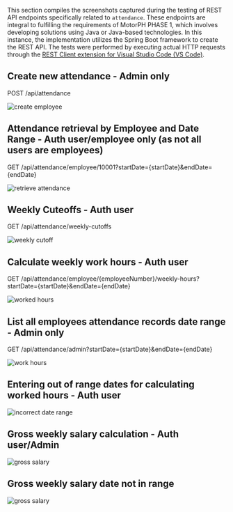 This section compiles the screenshots captured during the testing of REST API endpoints specifically related to `attendance`. These endpoints are integral to fulfilling the requirements of MotorPH PHASE 1, which involves developing solutions using Java or Java-based technologies. In this instance, the implementation utilizes the Spring Boot framework to create the REST API. The tests were performed by executing actual HTTP requests through the [REST Client extension for Visual Studio Code (VS Code)](https://marketplace.visualstudio.com/items?itemName=humao.rest-client).


## Create new attendance - Admin only

POST /api/attendance

![create employee](https://drive.google.com/uc?id=1NwBgiemUU7p9izZS3QDf5tGCd5Kz9IuV)


## Attendance retrieval by Employee and Date Range - Auth user/employee only (as not all users are employees)

GET /api/attendance/employee/10001?startDate={startDate}&endDate={endDate}

![retrieve attendance](https://drive.google.com/uc?id=1aQQuCY5HyRZTVm8TpGOPxBepm1eWf3Hv)

## Weekly Cuteoffs - Auth user

GET /api/attendance/weekly-cutoffs

![weekly cutoff](https://drive.google.com/uc?id=1ncKk2EFVDHjWEdAbJhQPjA_j8e5hrs0X)


## Calculate weekly work hours - Auth user

GET /api/attendance/employee/{employeeNumber}/weekly-hours?startDate={startDate}&endDate={endDate}

![worked hours](https://drive.google.com/uc?id=1JBipwkb8e4e_duNIMi2NTNbs8PaUX9O6)

## List all employees attendance records date range - Admin only

GET /api/attendance/admin?startDate={startDate}&endDate={endDate}

![work hours](https://drive.google.com/uc?id=1QjtVpyO2HgUJdAJhnQys7MOZC07UxOEQ)

## Entering out of range dates for calculating worked hours - Auth user

![incorrect date range](https://drive.google.com/uc?id=1Rij1Pq4msYtKogC82LfbS1HwsKorcWmt)

## Gross weekly salary calculation - Auth user/Admin

![gross salary](https://drive.google.com/uc?id=1zMbdkreHvxHfwoAiqgR03KyRqoytWVgA)

## Gross weekly salary date not in range

![gross salary](https://drive.google.com/uc?id=1UwpkNhi_NM2wulYEKwt21d57mj60RpPq)